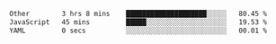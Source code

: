 <!--START_SECTION:waka-->

```txt
Other        3 hrs 8 mins    ████████████████████░░░░░   80.45 %
JavaScript   45 mins         █████░░░░░░░░░░░░░░░░░░░░   19.53 %
YAML         0 secs          ░░░░░░░░░░░░░░░░░░░░░░░░░   00.01 %
```

<!--END_SECTION:waka-->
